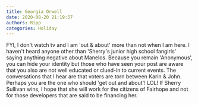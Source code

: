 ```yaml
---
title: Georgia Orwell
date: 2020-08-20 21:19:57
authors: Ripp
categories: Holiday
---
```


 FYI, I don't watch tv and I am 'out &amp; about' more than not when I am here.   I haven't heard anyone other than 'Sherry's  junior high school fangirls' saying anything negative about Manelos.  Because you remain 'Anonymous', you can hide your identity but  those who have seen your post are aware that you also are not well educated or clued-in to current events. The conversations that I hear are that voters are torn between Karin &amp; John.  Perhaps you are the one who should 'get out and about'! LOL!  If Sherry Sullivan wins, I hope that she will work for the citizens of Fairhope and not for those developers that are said to be financing her.